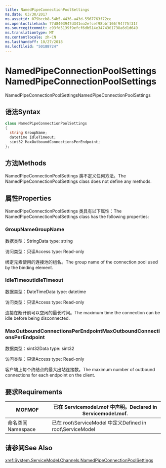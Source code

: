 ```yaml
---
title: NamedPipeConnectionPoolSettings
ms.date: 03/30/2017
ms.assetid: 079bccb8-54b5-4436-a43d-5567763f72ce
ms.openlocfilehash: 77d8403947d341ea2efcef98bbf166f94f75f31f
ms.sourcegitcommit: c93fd5139f9efcf6db514e3474301738a6d1d649
ms.translationtype: MT
ms.contentlocale: zh-CN
ms.lasthandoff: 10/27/2018
ms.locfileid: "50188724"
---
```

# <a name="namedpipeconnectionpoolsettings"></a><span data-ttu-id="4c432-102">NamedPipeConnectionPoolSettings</span><span class="sxs-lookup"><span data-stu-id="4c432-102">NamedPipeConnectionPoolSettings</span></span>
<span data-ttu-id="4c432-103">NamedPipeConnectionPoolSettings</span><span class="sxs-lookup"><span data-stu-id="4c432-103">NamedPipeConnectionPoolSettings</span></span>  
  
## <a name="syntax"></a><span data-ttu-id="4c432-104">语法</span><span class="sxs-lookup"><span data-stu-id="4c432-104">Syntax</span></span>  
  
```csharp
class NamedPipeConnectionPoolSettings  
{  
  string GroupName;  
  datetime IdleTimeout;  
  sint32 MaxOutboundConnectionsPerEndpoint;  
};  
```  
  
## <a name="methods"></a><span data-ttu-id="4c432-105">方法</span><span class="sxs-lookup"><span data-stu-id="4c432-105">Methods</span></span>  
 <span data-ttu-id="4c432-106">NamedPipeConnectionPoolSettings 类不定义任何方法。</span><span class="sxs-lookup"><span data-stu-id="4c432-106">The NamedPipeConnectionPoolSettings class does not define any methods.</span></span>  
  
## <a name="properties"></a><span data-ttu-id="4c432-107">属性</span><span class="sxs-lookup"><span data-stu-id="4c432-107">Properties</span></span>  
 <span data-ttu-id="4c432-108">NamedPipeConnectionPoolSettings 类具有以下属性：</span><span class="sxs-lookup"><span data-stu-id="4c432-108">The NamedPipeConnectionPoolSettings class has the following properties:</span></span>  
  
### <a name="groupname"></a><span data-ttu-id="4c432-109">GroupName</span><span class="sxs-lookup"><span data-stu-id="4c432-109">GroupName</span></span>  
 <span data-ttu-id="4c432-110">数据类型：String</span><span class="sxs-lookup"><span data-stu-id="4c432-110">Data type: string</span></span>  
  
 <span data-ttu-id="4c432-111">访问类型：只读</span><span class="sxs-lookup"><span data-stu-id="4c432-111">Access type: Read-only</span></span>  
  
 <span data-ttu-id="4c432-112">绑定元素使用的连接池的组名。</span><span class="sxs-lookup"><span data-stu-id="4c432-112">The group name of the connection pool used by the binding element.</span></span>  
  
### <a name="idletimeout"></a><span data-ttu-id="4c432-113">IdleTimeout</span><span class="sxs-lookup"><span data-stu-id="4c432-113">IdleTimeout</span></span>  
 <span data-ttu-id="4c432-114">数据类型：DateTime</span><span class="sxs-lookup"><span data-stu-id="4c432-114">Data type: datetime</span></span>  
  
 <span data-ttu-id="4c432-115">访问类型：只读</span><span class="sxs-lookup"><span data-stu-id="4c432-115">Access type: Read-only</span></span>  
  
 <span data-ttu-id="4c432-116">连接在断开前可以空闲的最长时间。</span><span class="sxs-lookup"><span data-stu-id="4c432-116">The maximum time the connection can be idle before being disconnected.</span></span>  
  
### <a name="maxoutboundconnectionsperendpoint"></a><span data-ttu-id="4c432-117">MaxOutboundConnectionsPerEndpoint</span><span class="sxs-lookup"><span data-stu-id="4c432-117">MaxOutboundConnectionsPerEndpoint</span></span>  
 <span data-ttu-id="4c432-118">数据类型：sint32</span><span class="sxs-lookup"><span data-stu-id="4c432-118">Data type: sint32</span></span>  
  
 <span data-ttu-id="4c432-119">访问类型：只读</span><span class="sxs-lookup"><span data-stu-id="4c432-119">Access type: Read-only</span></span>  
  
 <span data-ttu-id="4c432-120">客户端上每个终结点的最大出站连接数。</span><span class="sxs-lookup"><span data-stu-id="4c432-120">The maximum number of outbound connections for each endpoint on the client.</span></span>  
  
## <a name="requirements"></a><span data-ttu-id="4c432-121">要求</span><span class="sxs-lookup"><span data-stu-id="4c432-121">Requirements</span></span>  
  
|<span data-ttu-id="4c432-122">MOF</span><span class="sxs-lookup"><span data-stu-id="4c432-122">MOF</span></span>|<span data-ttu-id="4c432-123">已在 Servicemodel.mof 中声明。</span><span class="sxs-lookup"><span data-stu-id="4c432-123">Declared in Servicemodel.mof.</span></span>|  
|---------|-----------------------------------|  
|<span data-ttu-id="4c432-124">命名空间</span><span class="sxs-lookup"><span data-stu-id="4c432-124">Namespace</span></span>|<span data-ttu-id="4c432-125">已在 root\ServiceModel 中定义</span><span class="sxs-lookup"><span data-stu-id="4c432-125">Defined in root\ServiceModel</span></span>|  
  
## <a name="see-also"></a><span data-ttu-id="4c432-126">请参阅</span><span class="sxs-lookup"><span data-stu-id="4c432-126">See Also</span></span>  
 <xref:System.ServiceModel.Channels.NamedPipeConnectionPoolSettings>
